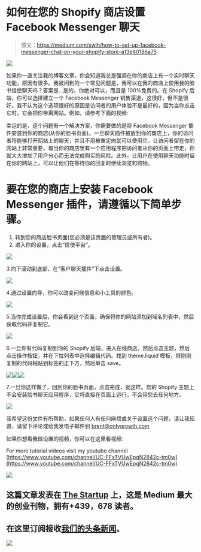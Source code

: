 # 如何在您的 Shopify 商店设置 Facebook Messenger 聊天

> 原文：<https://medium.com/swlh/how-to-set-up-facebook-messenger-chat-on-your-shopify-store-a13e40186a75>

![](img/ac0a87c71e31c25f74a102995ca25f88.png)

如果你一直关注我的博客文章，你会知道我总是强调在你的商店上有一个实时聊天功能，原因有很多。我被问到的一个常见问题是，我可以在我的商店上使用我的脸书信使聊天吗？答案是…是的，你绝对可以，而且是 100%免费的。在 Shopify 后端，你可以选择建立一个 Facebook Messenger 销售渠道，这很好，但不是很好。我不认为这个选项很好的原因是访问者的用户体验不是最好的，因为当你点击它时，它会把你带离网站。例如，请参考下面的视频:

幸运的是，这个问题有一个解决方案，你需要做的是将 Facebook Messenger 插件安装到你的商店(从你的脸书页面)。一旦聊天插件被放到你的商店上，你的访问者将能够打开网站上的聊天，并且不用被重定向就可以使用它。让访问者留在你的网站上非常重要，每当你的商店里有一个应用程序把访问者从你的页面上带走，你就大大增加了用户分心而无法完成购买的风险。此外，让用户在使用聊天功能时留在你的网站上，可以让他们在等待你的回复时继续浏览和购物。

# 要在您的商店上安装 Facebook Messenger 插件，请遵循以下简单步骤。

1.  转到您的商店脸书页面(您必须是该页面的管理员或所有者)。
2.  进入你的设置，点击“信使平台”。

![](img/492d28bfe8e1e0ec2c44cd270f9f019c.png)

3.向下滚动到底部，在“客户聊天插件”下点击设置。

![](img/1fafc92aa19e7c5fdb5adc2c3c495557.png)

4.通过设置向导，你可以改变问候信息和小工具的颜色。

![](img/fd583a9df2d5ed6e44db469f45c31709.png)

5.当你完成设置后，你会看到这个页面，确保将你的网站添加到域名列表中，然后获取代码并复制它。

![](img/d3b937779b299a1d0fd7dcf38dc57215.png)

6.一旦你有代码复制到你的 Shopify 后端，进入在线商店，然后点击主题，然后点击操作按钮，并在下拉列表中选择编辑代码。找到 theme.liquid 模板，将刚刚复制的代码粘贴到标签的正下方，然后单击 save。

![](img/56c4e03d9b5177bad085123e3aabedf6.png)![](img/f0faac43541f09878ca3f92eed645bd8.png)![](img/07d89e1102cd91e2e0eb318b7344bfae.png)

7.一旦你这样做了，回到你的脸书页面，点击完成，就这样。您的 Shopify 主题上不会安装脸书聊天应用程序，它将直接在页面上运行，不会带您去任何地方。

![](img/0c882073191b1f9c60d182099cac06c5.png)

我希望这份文件有所帮助，如果任何人有任何麻烦或关于设置这个问题，请让我知道，请留下评论或给我发电子邮件到 brent@onlygrowth.com

如果你想看我做设置的视频，你可以在这里看视频:

For more tutorial videos visit my youtube channel [https://www.youtube.com/channel/UC-FFxTVUwEpqN2842c-tm0w](https://www.youtube.com/channel/UC-FFxTVUwEpqN2842c-tm0w)

[![](img/308a8d84fb9b2fab43d66c117fcc4bb4.png)](https://medium.com/swlh)

## 这篇文章发表在 [The Startup](https://medium.com/swlh) 上，这是 Medium 最大的创业刊物，拥有+439，678 读者。

## 在这里订阅接收[我们的头条新闻](https://growthsupply.com/the-startup-newsletter/)。

[![](img/b0164736ea17a63403e660de5dedf91a.png)](https://medium.com/swlh)